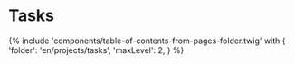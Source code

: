 # Tasks

{% include 'components/table-of-contents-from-pages-folder.twig' with {
  'folder': 'en/projects/tasks',
  'maxLevel': 2,
} %}